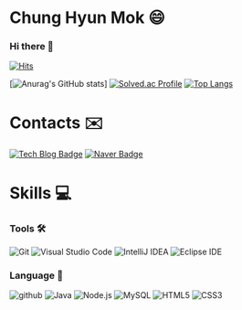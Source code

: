 # Chung Hyun Mok 😄
### Hi there 👋

[![Hits](https://hits.seeyoufarm.com/api/count/incr/badge.svg?url=https%3A%2F%2Fgithub.com%2FHyunMok-Chung&count_bg=%2332EA37&title_bg=%2315CAB1&icon=&icon_color=%23E7E7E7&title=hits&edge_flat=false)](https://hits.seeyoufarm.com)

[![Anurag's GitHub stats](https://github-readme-stats.vercel.app/api?username=HyunMok-Chung&show_icons=true&theme=nightowl)]
[![Solved.ac Profile](http://mazassumnida.wtf/api/v2/generate_badge?boj=codo)](https://solved.ac/codo/)
[![Top Langs](https://github-readme-stats.vercel.app/api/top-langs/?username=HyunMok-Chung&langs_count=10&layout=compact)]()

# Contacts ✉️
[![Tech Blog Badge](http://img.shields.io/badge/-Notion-black?style=flat-square&logo=Notion&link=https://childlike-safflower-9d4.notion.site/Mok-s-STUDY-ROOM-583c9384574c46b38f363a5118f77a3c/)](https://childlike-safflower-9d4.notion.site/Mok-s-STUDY-ROOM-583c9384574c46b38f363a5118f77a3c)
[![Naver Badge](https://img.shields.io/badge/Naver-03C75A?style=flat-square&logo=Naver&logoColor=white&link=mailto:1021hm@naver.com)](mailto:1021hm@naver.com)

# Skills 💻
### Tools 🛠️
![Git](https://img.shields.io/badge/Git-F05032.svg?&style=for-the-badge&logo=Git&logoColor=white)
![Visual Studio Code](https://img.shields.io/badge/Visual%20Studio%20Code-007ACC.svg?&style=for-the-badge&logo=Visual%20Studio%20Code&logoColor=white)
![IntelliJ IDEA](https://img.shields.io/badge/IntelliJ-000000.svg?&style=for-the-badge&logo=Intellij&logoColor=white)
![Eclipse IDE](https://img.shields.io/badge/Eclipse%20IDE-2C2255.svg?&style=for-the-badge&logo=Eclipse%20IDE&logoColor=white)

### Language 📝
![github](https://img.shields.io/badge/github-181717?style=for-the-badge&logo=github&logoColor=white)
![Java](https://img.shields.io/badge/Java-007396.svg?&style=for-the-badge&logo=Java&logoColor=white)
![Node.js](https://img.shields.io/badge/Node.js-339933?&style=for-the-badge&logo=Node.js&logoColor=white)
![MySQL](https://img.shields.io/badge/MySQL-4479A1?style=for-the-badge&logo=MySQL&logoColor=white)
![HTML5](https://img.shields.io/badge/HTML5-E34F26.svg?&style=for-the-badge&logo=HTML5&logoColor=white)
![CSS3](https://img.shields.io/badge/CSS3-1572B6.svg?&style=for-the-badge&logo=CSS3&logoColor=white)
<!--
**HyunMok-Chung/HyunMok-Chung** is a ✨ _special_ ✨ repository because its `README.md` (this file) appears on your GitHub profile.

Here are some ideas to get you started:

- 🔭 I’m currently working on ...
- 🌱 I’m currently learning ...
- 👯 I’m looking to collaborate on ...
- 🤔 I’m looking for help with ...
- 💬 Ask me about ...
- 📫 How to reach me: ...
- 😄 Pronouns: ...
- ⚡ Fun fact: ...
-->

